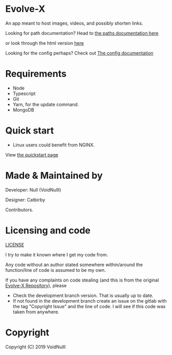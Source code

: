 # Evolve-X
An app meant to host images, videos, and possibly shorten links.

Looking for path documentation? Head to [the paths documentation here](./Paths.md)

or look through the html version [here](https://evolvex.docs.apiary.io/#)

Looking for the config perhaps? Check out [The config documentation](./Config.md)

# Requirements

- Node
- Typescript
- Git
- Yarn, for the update command.
- MongoDB

# Quick start

- Linux users could benefit from NGINX.

View [the quickstart page](./QuickStart.md)

# Made & Maintained by

Developer: Null (VoidNulll)

Designer: Catbirby

Contributors.

# Licensing and code

[LICENSE](https://www.gnu.org/licenses/agpl-3.0.html)

I try to make it known where I get my code from.

Any code without an author stated somewhere within/around the function/line of code is assumed to be my own.

If you have any complaints on code stealing (and this is from the original [Evolve-X Repository](https://gitlab.com/evolve-x/evolve-x)), please

- Check the development branch version. That is usually up to date.
- If not found in the development branch create an issue on the gitlab with the tag "Copyright Issue" and the line of code. I will see if this code was taken from anywhere.

# Copyright

Copyright (C) 2019 VoidNulll
